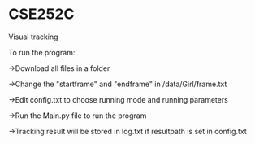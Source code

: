 # CSE252C
Visual tracking

To run the program:

->Download all files in a folder

->Change the "startframe" and "endframe" in /data/Girl/frame.txt

->Edit config.txt to choose running mode and running parameters

->Run the Main.py file to run the program

->Tracking result will be stored in log.txt if resultpath is set in config.txt
